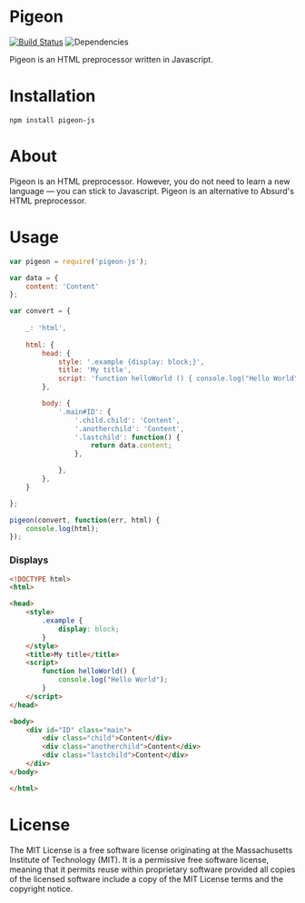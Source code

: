 # Pigeon
[![Build Status](https://travis-ci.org/avxto/pigeon-js.svg)](https://travis-ci.org/avxto/pigeon-js)
![Dependencies](https://david-dm.org/avxto/pigeon-js.svg)

Pigeon is an HTML preprocessor written in Javascript.

# Installation
```npm install pigeon-js```

# About 
Pigeon is an HTML preprocessor. However, you do not need to learn a new language — you can stick to Javascript. Pigeon is an alternative to Absurd's HTML preprocessor.

# Usage 

``` javascript
var pigeon = require('pigeon-js');

var data = {
    content: 'Content'
};

var convert = {
    
    _: 'html',
    
    html: {
        head: {
            style: '.example {display: block;}',
            title: 'My title',
            script: 'function helloWorld () { console.log("Hello World"); }',
        },

        body: {
            '.main#ID': {
                '.child.child': 'Content',
                '.anotherchild': 'Content',
                '.lastchild': function() {
                    return data.content;
                },

            },
        },
    }

};

pigeon(convert, function(err, html) {
    console.log(html);
});
```

### Displays 

``` html
<!DOCTYPE html>
<html>

<head>
    <style>
        .example {
            display: block;
        }
    </style>
    <title>My title</title>
    <script>
        function helloWorld() {
            console.log("Hello World");
        }
    </script>
</head>

<body>
    <div id="ID" class="main">
        <div class="child">Content</div>
        <div class="anotherchild">Content</div>
        <div class="lastchild">Content</div>
    </div>
</body>

</html>

```

# License
The MIT License is a free software license originating at the Massachusetts Institute of Technology (MIT). It is a permissive free software license, meaning that it permits reuse within proprietary software provided all copies of the licensed software include a copy of the MIT License terms and the copyright notice.

